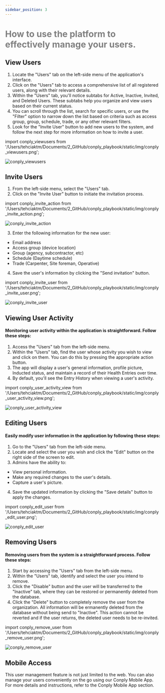 ```yaml
---
sidebar_position: 3
---
```



<h1><font color="gray">How to use the platform to effectively manage your users.</font></h1>

<h2>View Users</h2>

1. Locate the "Users" tab on the left-side menu of the application's interface.
2. Click on the "Users" tab to access a comprehensive list of all registered users, along with their relevant details.
3. Within the "Users" tab, you'll notice subtabs for Active, Inactive, Invited, and Deleted Users. These subtabs help you organize and view users based on their current status.
4. You can scroll through the list, search for specific users, or use the "Filter" option to narrow down the list based on criteria such as access group, group, schedule, trade, or any other relevant filters.
5. Look for the "Invite User" button to add new users to the system, and follow the next step for more information on how to invite a user.

import conply_viewusers from '/Users/tehciaktm/Documents/2_GitHub/conply_playbook/static/img/conply_viewusers.png';

<img src={conply_viewusers} alt="conply_viewusers" />

<h2>Invite Users</h2>

1. From the left-side menu, select the "Users" tab.
2. Click on the "Invite User" button to initiate the invitation process.

import conply_invite_action from '/Users/tehciaktm/Documents/2_GitHub/conply_playbook/static/img/conply_invite_action.png';

<img src={conply_invite_action} alt="conply_invite_action" />

3. Enter the following information for the new user:
* Email address
* Access group (device location)
* Group (agency, subcontractor, etc)
* Schedule (Daytime schedule)
* Trade (Carpenter, Site foreman, Operative)
4. Save the user's information by clicking the "Send invitation" button.

import conply_invite_user from '/Users/tehciaktm/Documents/2_GitHub/conply_playbook/static/img/conply_invite_user.png';

<img src={conply_invite_user} alt="conply_invite_user" />

<h2>Viewing User Activity</h2>

<h4>Monitoring user activity within the application is straightforward. Follow these steps:</h4>

1. Access the "Users" tab from the left-side menu.
2. Within the "Users" tab, find the user whose activity you wish to view and click on them. You can do this by pressing the appropriate action button.
3. The app will display a user's general information, profile picture, Inducted status, and maintain a record of their Health Entries over time.
4. By default, you'll see the Entry History when viewing a user's activity.

import conply_user_activity_view from '/Users/tehciaktm/Documents/2_GitHub/conply_playbook/static/img/conply_user_activity_view.png';

<img src={conply_user_activity_view} alt="conply_user_activity_view" />


<h2>Editing Users</h2>

<h4>Easily modify user information in the application by following these steps:</h4>

1. Go to the "Users" tab from the left-side menu.
2. Locate and select the user you wish and click the "Edit" button on the right side of the screen to edit.
3. Admins have the ability to:
* View personal information.
* Make any required changes to the user's details.
* Capture a user's picture.
4. Save the updated information by clicking the "Save details" button to apply the changes.

import conply_edit_user from '/Users/tehciaktm/Documents/2_GitHub/conply_playbook/static/img/conply_edit_user.png';

<img src={conply_edit_user} alt="conply_edit_user" />

<h2>Removing Users</h2>

<h4>Removing users from the system is a straightforward process. Follow these steps:</h4>

1. Start by accessing the "Users" tab from the left-side menu.
2. Within the "Users" tab, identify and select the user you intend to remove.
3. Click the "Disable" button and the user will be transferred to the "Inactive" tab, where they can be restored or permanently deleted from the database.
4. Click the "Delete" button to completely remove the user from the organization. All information will be ermanently deleted from the database without being send to "Inactive". This action cannot be reverted and if the user returns, the deleted user needs to be re-invited.



import conply_remove_user from '/Users/tehciaktm/Documents/2_GitHub/conply_playbook/static/img/conply_remove_user.png';

<img src={conply_remove_user} alt="conply_remove_user"/>

<h2>Mobile Access</h2>
<p>This user management feature is not just limited to the web. You can also manage your users conveniently on the go using our Conply Mobile App. For more details and instructions, refer to the Conply Mobile App section.</p>